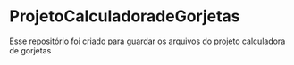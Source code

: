 # ProjetoCalculadoradeGorjetas
 Esse repositório foi criado para guardar os arquivos do projeto calculadora de gorjetas
